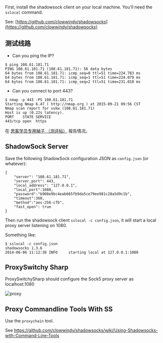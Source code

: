 First, install the shadowsock client on your local machine. You'll need the `sslocal` command.

See: [https://github.com/clowwindy/shadowsocks](https://github.com/clowwindy/shadowsocks)

## 测试线路

+ Can you ping the IP?

```
$ ping 108.61.181.71
PING 108.61.181.71 (108.61.181.71): 56 data bytes
64 bytes from 108.61.181.71: icmp_seq=0 ttl=51 time=224.783 ms
64 bytes from 108.61.181.71: icmp_seq=1 ttl=51 time=224.079 ms
64 bytes from 108.61.181.71: icmp_seq=2 ttl=51 time=231.018 ms
```

+ Can you connect to port 443?

```
$ nmap -p 443 -PS 108.61.181.71
Starting Nmap 6.47 ( http://nmap.org ) at 2015-09-21 09:56 CST
Nmap scan report for vukw (108.61.181.71)
Host is up (0.22s latency).
PORT    STATE SERVICE
443/tcp open  https
```

在 [思客学员专用梯子 （测评帖）](http://bbs.sike.io/t/topic/1225) 报告情况。

## ShadowSock Server

Save the following ShadowSock configuration JSON as `config.json` (or whatever):

```
{
    "server": "108.61.181.71",
    "server_port": 443,
    "local_address": "127.0.0.1",
    "local_port":1080,
    "password":"b908e9bc4eab665fb9da5ce79ee981c28a5d9c1b",
    "timeout":360,
    "method":"aes-256-cfb",
    "fast_open": true
}
```

Then run the shadowsock client `sslocal -c config.json`, it will start a local proxy server listening on 1080.

Something like:

```
$ sslocal -c config.json
shadowsocks 1.3.6
2014-06-06 11:12:38 INFO     starting local at 127.0.0.1:1080
```

## ProxySwitchy Sharp

ProxySwitchySharp should configure the Sock5 proxy server as localhost:1080

![proxy](https://www.evernote.com/shard/s20/sh/89adf95a-ee50-4de0-b249-e75597a47797/151bed0c82cfb03f4b046057e44ca19c/deep/0/SwitchySharp-Options.png)

## Proxy Commandline Tools With SS

Use the `proxychain` tool.

See https://github.com/clowwindy/shadowsocks/wiki/Using-Shadowsocks-with-Command-Line-Tools